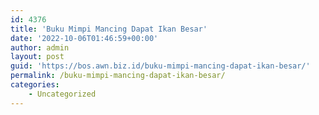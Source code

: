 ```yaml
---
id: 4376
title: 'Buku Mimpi Mancing Dapat Ikan Besar'
date: '2022-10-06T01:46:59+00:00'
author: admin
layout: post
guid: 'https://bos.awn.biz.id/buku-mimpi-mancing-dapat-ikan-besar/'
permalink: /buku-mimpi-mancing-dapat-ikan-besar/
categories:
    - Uncategorized
---
```


